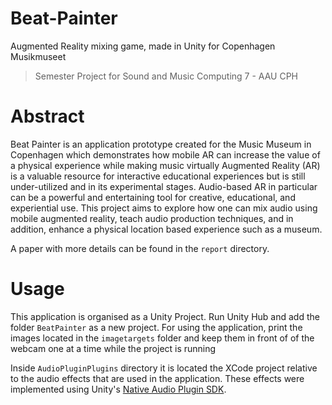 # Beat-Painter
Augmented Reality mixing game, made in Unity for Copenhagen Musikmuseet
> Semester Project for Sound and Music Computing 7 - AAU CPH

# Abstract
Beat Painter is an application prototype created for the Music Museum in Copenhagen which demonstrates how mobile AR can increase the value of a physical experience while making music virtually Augmented Reality (AR) is a valuable resource for interactive educational experiences but is still under-utilized and in its experimental stages. Audio-based AR in particular can be a powerful and entertaining tool for creative, educational, and experiential use. This project aims to explore how one can mix audio using mobile augmented reality, teach audio production techniques, and in addition, enhance a physical location based experience such as a museum.

A paper with more details can be found in the `report` directory.

# Usage
This application is organised as a Unity Project. Run Unity Hub and add the folder `BeatPainter` as a new project.
For using the application, print the images located in the `imagetargets` folder and keep them in front of of the webcam one at a time while the project is running

Inside `AudioPluginPlugins` directory it is located the XCode project relative to the audio effects that are used in the application. These effects were implemented using Unity's [Native Audio Plugin SDK](https://docs.unity3d.com/Manual/AudioMixerNativeAudioPlugin.html).

